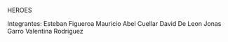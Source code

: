 HEROES

Integrantes:
Esteban Figueroa
Mauricio Abel Cuellar
David De Leon
Jonas Garro
Valentina Rodriguez